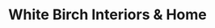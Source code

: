 ---
title: "White Birch Interiors & Home"
url: /alton/white-birch-interiors-und-home/
shop: Andenken
---